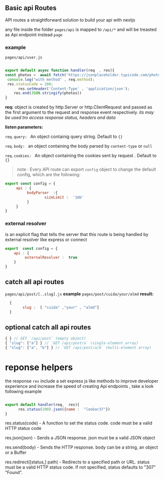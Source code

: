 ##  Basic api Routes 
API routes a straightforward solution to build your api
with nextjs 

any file inside the folder `pages/api`
is mapped to `/api/*` and will be treasted as 
Api endpoint instead `page`

### example

`pages/api/user.js`

```js

export default async function handler(req  , res){ 
const photos =  await fetch('https://jsonplaceholder.typicode.com/photos').then(res => res.json())
 console.log("with method" , req.method); 
 res.statusCode = 200;
      res.setHeader('Content-Type' , 'application/json');
    res.end(JSON.stringify(photos))
}
```

**req:**
object is created by http.Server 
or http.ClientRequest 
and passed as the first  argument to the request
and response event respectively.
*its may be used tro access response status, headers and data*

**listen parameters:**

`req.query: ` An object containig query string. Default
to `{}`

`req.body: ` an object containing the body parsed 
by `content-type`  or `null` 

`req.cookies: ` An object containing the cookies sent by
request . Default to `{}`

> note :  Every API route can export `config` object to change the default config, which are the following:

```js
export const config = {
     api : {
          bodyParser  :{
                  sizeLimit :  '1mb'
          }
     }
}

```

### external resolver
is an explicit flag that tells the server
that this route is being handled by external 
resolver like express or connect

```js
export  const config = {
    api : {
         externalResolver :  true
    }
}

```

## catch all api routes 

`pages/api/post/[..slug].js`
**example**
`pages/post/cuida/your/almd`
**result:**
```js
  { 
        slug :  [ "cuida" ,"your" , "almd"]
  }   
```

## optional catch all api routes

```js
{ } // GET `/api/post` (empty object)
{ "slug": ["a"] } // `GET /api/post/a` (single-element array)
{ "slug": ["a", "b"] } // `GET /api/post/a/b` (multi-element array)

```


# reponse helpers 

the response `res` include a set
express js  like methods to improve 
developer experience and increase the speed 
of creating Api endpoints , take a look 
following example   

```js

export default handler(req,  res){
      res.status(200).json({name :  "leobar37"})
}
```


res.status(code) - A function to set the status code. code must be a valid HTTP status code

res.json(json) - Sends a JSON response. json must be a valid JSON object

res.send(body) - Sends the HTTP response. body can be a string, an object or a Buffer

res.redirect([status,] path) - Redirects to a specified path or URL. status must be a valid HTTP status code. If not specified, status defaults to "307" "Found".